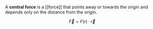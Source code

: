 A **central force** is a [[force]] that points away or towards the origin and depends only on the distance from the origin.

$$
\vec{F} = F(r)\cdot\vec{r}
$$